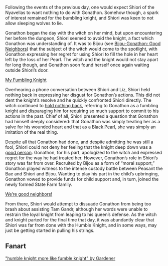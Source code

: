 <!-- title: The Witch and Her Fumbling Knight -->

Following the events of the previous day, one would expect Shiori of the Nyavellas to want nothing to do with Gonathon. Somehow though, a spark of interest remained for the bumbling knight, and Shiori was keen to not allow sleeping wolves to lie.

Gonathon began the day with the witch on her mind, but upon encountering her before the dungeon, Shiori seemed to avoid the knight, a fact which Gonathon was understanding of. It was to Bijou (see [Bijou-Gonathon: Good Neighbors](#edge:gigi-bijou)) that the subject of the witch would come to the spotlight, with Gonathon expressing her regret for using Shiori to fill the hole in her heart left by the loss of her Pearl. The witch and the knight would not stay apart for long though, and Gonathon soon found herself once again waiting outside Shiori’s door.

[My Fumbling Knight](#embed:https://youtu.be/alQr5XqoUPs?t=11508)

Overhearing a phone conversation between Shiori and Liz, Shiori held nothing back in expressing her disgust for Gonathon’s actions. This did not dent the knight’s resolve and he quickly confronted Shiori directly. The witch continued to [hold nothing back](https://youtu.be/alQr5XqoUPs?t=12262), referring to Gonathon as a fumbling knight and disparaging him for requiring so much support to commit to his actions in the past. Chief of all, Shiori presented a question that Gonathon had himself deeply considered: that Gonathon was simply treating her as a salve for his wounded heart and that as a [Black Pearl](https://youtu.be/alQr5XqoUPs?t=12317), she was simply an imitation of the real thing.

Despite all that Gonathon had done, and despite admitting he was still a fool, Shiori could not deny her feeling that the knight deep down was a [good person](https://youtu.be/alQr5XqoUPs?t=12416). Gonathon, for his part, apologized to the witch and expressed regret for the way he had treated her. However, Gonathon’s role in Shiori’s story was far from over. Recruited by Bijou as a form of “moral support,” Gonathon played witness to the intense custody battle between Peasant the Bae and Shiori and Bijou. Wanting to play his part in the child’s upbringing, Gonathon vowed to provide funds for child support and, in turn, joined the newly formed State Farm family.

[We’re good neighbors!](#embed:https://youtu.be/alQr5XqoUPs?t=14029)

From there, Shiori would attempt to dissuade Gonathon from being too brash about assisting Tam Gandr, although her words were unable to restrain the loyal knight from leaping to his queen’s defense. As the witch and knight parted for the final time that day, it was abundantly clear that Shiori was far from done with the Humble Knight, and in some ways, may just be getting started in pulling his strings.

## Fanart

["humble knight more like fumble knight" by Gardener](https://x.com/jhgardener_/status/1920897502833787226)
